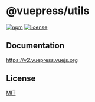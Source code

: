 # @vuepress/utils

[![npm](https://badgen.net/npm/v/@vuepress/utils/next)](https://www.npmjs.com/package/@vuepress/utils)
[![license](https://badgen.net/github/license/vuepress/core)](https://github.com/vuepress/core/blob/main/LICENSE)

## Documentation

https://v2.vuepress.vuejs.org

## License

[MIT](https://github.com/vuepress/core/blob/main/LICENSE)
